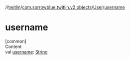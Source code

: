 //[twitlin](../../index.md)/[com.sorrowblue.twitlin.v2.objects](../index.md)/[User](index.md)/[username](username.md)



# username  
[common]  
Content  
val [username](username.md): [String](https://kotlinlang.org/api/latest/jvm/stdlib/kotlin/-string/index.html)  



